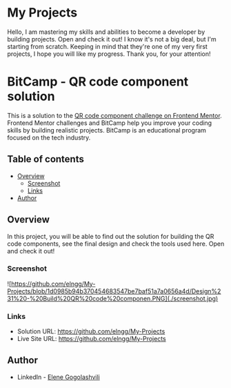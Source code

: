 # My Projects
Hello, I am mastering my skills and abilities to become a developer by building projects. Open and check it out!  I know it's not a big deal, but I'm starting from scratch. Keeping in mind that they're one of my very first projects, I hope you will like my progress.  Thank you, for your attention!

# BitCamp - QR code component solution

This is a solution to the [QR code component challenge on Frontend Mentor](https://www.frontendmentor.io/challenges/qr-code-component-iux_sIO_H). Frontend Mentor challenges and BitCamp help you improve your coding skills by building realistic projects. BitCamp is an educational program focused on the tech industry.

## Table of contents

- [Overview](#overview)
  - [Screenshot](#screenshot)
  - [Links](#links)
- [Author](#author)

## Overview

In this project, you will be able to find out the solution for building the QR code components, see the final design and check the tools used here. 
Open and check it out!

### Screenshot

![https://github.com/elngg/My-Projects/blob/1d0985b94b370454683547be7baf51a7a0656a4d/Design%231%20-%20Build%20QR%20code%20componen.PNG](./screenshot.jpg)

### Links

- Solution URL: https://github.com/elngg/My-Projects
- Live Site URL: https://github.com/elngg/My-Projects

## Author

- LinkedIn - [Elene Gogolashvili](www.linkedin.com/in/eleneg)

